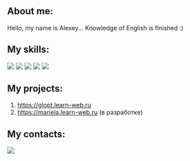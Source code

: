 ## About me:
Hello, my name is Alexey... Knowledge of English is finished :)

## My skills:
<img src="https://img.shields.io/badge/HTML-C0C0C0?style=for-the-badge&logo=HTML5&logoColor=E34F26"> <img src="https://img.shields.io/badge/CSS-C0C0C0?style=for-the-badge&logo=CSS3&logoColor=1572B6"> <img src="https://img.shields.io/badge/Sass-C0C0C0?style=for-the-badge&logo=Sass&logoColor=CC6699"> <img src="https://img.shields.io/badge/Git-C0C0C0?style=for-the-badge&logo=Git&logoColor=F05032"> <img src="https://img.shields.io/badge/Gulp-C0C0C0?style=for-the-badge&logo=Gulp&logoColor=CF4647">

## My projects:
1. https://glopt.learn-web.ru
2. https://mariela.learn-web.ru (в разработке)

## My contacts:
<a href="https://t.me/Aleksevr" target="_blank">
  <img src="https://img.shields.io/badge/Telegram-C0C0C0?style=for-the-badge&logo=Telegram&logoColor=26A5E4">
</a>
